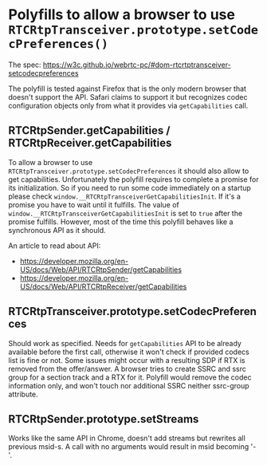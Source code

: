 # Polyfills to allow a browser to use `RTCRtpTransceiver.prototype.setCodecPreferences()`

The spec: https://w3c.github.io/webrtc-pc/#dom-rtcrtptransceiver-setcodecpreferences

The polyfill is tested against Firefox that is the only modern browser that doesn't support the API.
Safari claims to support it but recognizes codec configuration objects only from what it provides
via `getCapabilities` call.


## RTCRtpSender.getCapabilities / RTCRtpReceiver.getCapabilities

To allow a browser to use `RTCRtpTransceiver.prototype.setCodecPreferences` it should also
allow to get capabilities. Unfortunately the polyfill requires to complete a promise for its
initialization. So if you need to run some code immediately on a startup please check
`window.__RTCRtpTransceiverGetCapabilitiesInit`. If it's a promise you have to wait until
it fulfills. The value of `window.__RTCRtpTransceiverGetCapabilitiesInit` is set to `true`
after the promise fulfills. However, most of the time this polyfill behaves like
a synchronous API as it should.

An article to read about API:
 * https://developer.mozilla.org/en-US/docs/Web/API/RTCRtpSender/getCapabilities
 * https://developer.mozilla.org/en-US/docs/Web/API/RTCRtpReceiver/getCapabilities


## RTCRtpTransceiver.prototype.setCodecPreferences

Should work as specified. Needs for `getCapabilities` API to be already available before
the first call, otherwise it won't check if provided codecs list is fine or not.
Some issues might occur with a resulting SDP if RTX is removed from the offer/answer. A browser
tries to create SSRC and ssrc group for a section track and a RTX for it. Polyfill would remove
the codec information only, and won't touch nor additional SSRC neither ssrc-group attribute.


## RTCRtpSender.prototype.setStreams

Works like the same API in Chrome, doesn't add streams but rewrites all previous msid-s. A call with
no arguments would result in msid becoming '-'.
